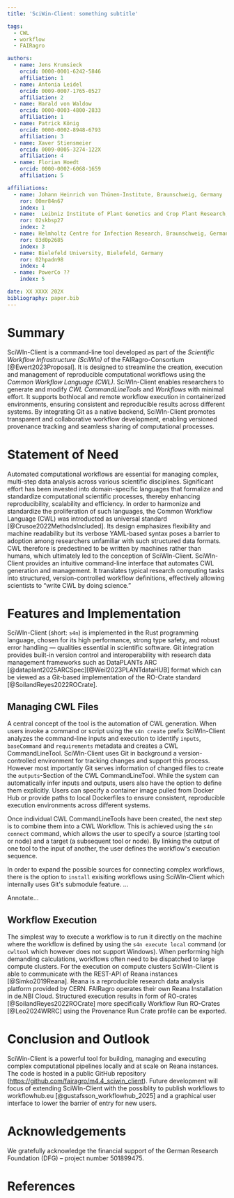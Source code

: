 ```yaml
---
title: 'SciWin-Client: something subtitle'

tags:
  - CWL
  - workflow
  - FAIRagro

authors:
  - name: Jens Krumsieck
    orcid: 0000-0001-6242-5846
    affiliation: 1
  - name: Antonia Leidel
    orcid: 0009-0007-1765-0527
    affiliation: 2
  - name: Harald von Waldow
    orcid: 0000-0003-4800-2833
    affiliation: 1
  - name: Patrick König
    orcid: 0000-0002-8948-6793
    affiliation: 3
  - name: Xaver Stiensmeier
    orcid: 0009-0005-3274-122X
    affiliation: 4
  - name: Florian Hoedt
    orcid: 0000-0002-6068-1659
    affiliation: 5

affiliations:
  - name: Johann Heinrich von Thünen-Institute, Braunschweig, Germany
    ror: 00mr84n67 
    index: 1
  - name:  Leibniz Institute of Plant Genetics and Crop Plant Research, Gatersleben, Germany
    ror: 02skbsp27
    index: 2
  - name: Helmholtz Centre for Infection Research, Braunschweig, Germany
    ror: 03d0p2685 
    index: 3
  - name: Bielefeld University, Bielefeld, Germany
    ror: 02hpadn98 
    index: 4
  - name: PowerCo ??
    index: 5

date: XX XXXX 202X
bibliography: paper.bib
---
```


# Summary
SciWIn-Client is a command-line tool developed as part of the _Scientific Workflow Infrastructure (SciWIn)_ of the FAIRagro-Consortium [@Ewert2023Proposal]. It is designed to streamline the creation, execution and management of reproducible computational workflows using the _Common Workflow Language (CWL)_.
SciWIn-Client enables researchers to generate and modify _CWL CommandLineTools_ and _Workflows_ with minimal effort. It supports bothlocal and remote workflow execution in containerized environments, ensuring consistent and reproducible results across different systems.
By integrating Git as a native backend, SciWIn-Client promotes transparent and collaborative workflow development, enabling versioned provenance tracking and seamless sharing of computational processes.

# Statement of Need
Automated computational workflows are essential for managing complex, multi-step data analysis across various scientific disciplines. Significant effort has been invested into domain-specific languages that formalize and standardize computational scientific processes, thereby enhancing reproducibility, scalability and efficiency. In order to harmonize and standardize the proliferation of such languages, the Common Workflow Language (CWL) was introducted as universal standard [@Crusoe2022MethodsIncluded]. 
Its design emphasizes flexibility and machine readability but its verbose YAML-based syntax poses a barrier to adoption among researchers unfamiliar with such structured data formats. CWL therefore is predestined to be written by machines rather than humans, which ultimately led to the conception of SciWIn-Client.
SciWIn-Client provides an intuitive command-line interface that automates CWL generation and management. It translates typical research computing tasks into structured, version-controlled workflow definitions, effectively allowing scientists to “write CWL by doing science.”

# Features and Implementation
SciWIn-Client (short: `s4n`) is implemented in the Rust programming language, chosen for its high performance, strong type safety, and robust error handling — qualities essential in scientific software. Git integration provides built-in version control and interoperability with research data management frameworks such as  DataPLANTs ARC [@dataplant2025ARCSpec][@Weil2023PLANTdataHUB] format which can be viewed as a Git-based implementation of the RO-Crate standard [@SoilandReyes2022ROCrate].

## Managing CWL Files
A central concept of the tool is the automation of CWL generation. When users invoke a command or script using the `s4n create` prefix SciWIn-Client analyzes the command-line inputs and execution to identify `inputs`, `baseCommand` and `requirements` metadata and creates a CWL CommandLineTool. SciWIn-Client uses Git in background  a version-controlled environment for tracking changes and support this process. However most importantly Git serves information of changed files to create the  `outputs`-Section of the CWL CommandLineTool. While the system can automatically infer inputs and outputs, users also have the option to define them explicitly. Users can specify a container image pulled from Docker Hub or provide paths to local Dockerfiles to ensure consistent, reproducible execution environments across different systems.

Once individual CWL CommandLineTools have been created, the next step is to combine them into a CWL Workflow. This is achieved using the `s4n connect` command, which allows the user to specify a source (starting tool or node) and a target (a subsequent tool or node). By linking the output of one tool to the input of another, the user defines the workflow's execution sequence. 

In order to expand the possible sources for connecting complex workflows, there is the option to `install` exisiting workflows using SciWIn-Client which internally uses Git's submodule feature. ...

Annotate...

## Workflow Execution
The simplest way to execute a workflow is to run it directly on the machine where the workflow is defined by using the `s4n execute local` command (or `cwltool` which however does not support Windows).
When performing high demanding calculations, workflows often need to be dispatched to large compute clusters. For the execution on compute clusters SciWIn-Client is able to communicate with the REST-API of Reana instances [@Simko2019Reana]. Reana is a reproducible research data analysis platform provided by CERN. FAIRagro operates their own Reana Installation in de.NBI Cloud. 
Structured execution results in form of RO-crates [@SoilandReyes2022ROCrate] more specifically Workflow Run RO-Crates [@Leo2024WRRC] using the Provenance Run Crate profile can be exported. 

# Conclusion and Outlook
SciWin-Client is a powerful tool for building, managing and executing complex computational pipelines locally and at scale on Reana instances. The code is hosted in a public GitHub repository (https://github.com/fairagro/m4.4_sciwin_client). 
Future development will focus of extending SciWIn-Client with the possiblity to publish workflows to workflowhub.eu [@gustafsson_workflowhub_2025] and a graphical user interface to lower the barrier of entry for new users. 

# Acknowledgements 
We gratefully acknowledge the financial support of the German Research Foundation (DFG) – project number 501899475.

# References